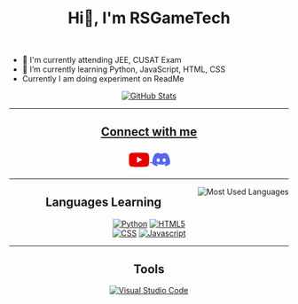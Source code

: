 <h1 align="center">Hi👋, I'm RSGameTech</h1>

<br>

- 🔭 I'm currently attending JEE, CUSAT Exam
- 🌱 I’m currently learning Python, JavaScript, HTML, CSS
- Currently I am doing experiment on ReadMe

<p align="center">
    <a href="https://github.com/RSGameTech">
        <img src="https://github-readme-stats.vercel.app/api?username=RSGameTech&count_private=true&theme=github_dark&show_icons=true" alt="GitHub Stats">
    </a>
</p>

 ---

<h2 align="center"><u>Connect with me</u></h2>
<div align="center">
    <a href="https://www.youtube.com/channel/UC0Wu3Hu3NSeYVwQCqKhRUUQ">
        <img align="center" src="./assets/youtube.svg" alt="YouTube Channel" height="40">
    </a>
    <a href="https://discord.gg/GPJzCH7">
        <img align="center" src="./assets/discord.svg" alt="Discord Server" height="25">
    </a>
</div>

---

<img align="right" src="https://github-readme-stats.vercel.app/api/top-langs/?username=RSGameTech&langs_count=8&theme=github_dark&layout=compact" alt="Most Used Languages">
<h2 align="center">Languages Learning</h2>
<div align="center">
    <a href="https://www.python.org/"><img src="https://img.shields.io/badge/Python-%230d1117?style=for-the-badge&logo=python" alt="Python" height="25"></a>
    <a href=""><img src="https://img.shields.io/badge/HTML-%230d1117?style=for-the-badge&logo=html5" alt="HTML5" height="25"></a>
</div>
<div align="center">
    <a href=""><img src="https://img.shields.io/badge/CSS-%230d1117?style=for-the-badge&logo=css3" alt="CSS" height="25"></a>
    <a href=""><img src="https://img.shields.io/badge/Javascript-%230d1117?style=for-the-badge&logo=javascript" alt="Javascript" height="25"></a>
</div>

---

<h2 align="center">Tools</h2>
<p align="center">
    <a href=""><img src="https://img.shields.io/badge/Visual%20Studio%20Code-%230d1117?style=for-the-badge&logo=visualstudiocode&logoColor=%23007acc" alt="Visual Studio Code" height="25"></a>
<p>

<!--
- 👯 I’m looking to collaborate on ...
- 🤔 I’m looking for help with ...
- 💬 Ask me about ...

- 😄 Pronouns: ...
- ⚡ Fun fact: ...
-->
